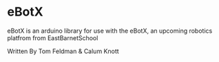 eBotX
=====

eBotX is an arduino library for use with the eBotX, an upcoming robotics platfrom from EastBarnetSchool

Written By Tom Feldman & Calum Knott
